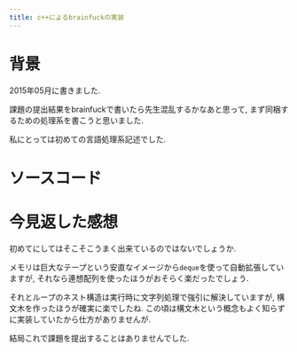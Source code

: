```yaml
---
title: c++によるbrainfuckの実装
---
```


# 背景

2015年05月に書きました.

課題の提出結果をbrainfuckで書いたら先生混乱するかなあと思って,
まず同梱するための処理系を書こうと思いました.

私にとっては初めての言語処理系記述でした.

# ソースコード

<script src="https://gist.github.com/ncaq/4684d7389e437dbd0dae5194e9f1a784.js"></script>

# 今見返した感想

初めてにしてはそこそこうまく出来ているのではないでしょうか.

メモリは巨大なテープという安直なイメージから`deque`を使って自動拡張していますが,
それなら連想配列を使ったほうがおそらく楽だったでしょう.

それとループのネスト構造は実行時に文字列処理で強引に解決していますが,
構文木を作ったほうが確実に楽でしたね.
この頃は構文木という概念もよく知らずに実装していたから仕方がありませんが.

結局これで課題を提出することはありませんでした.
